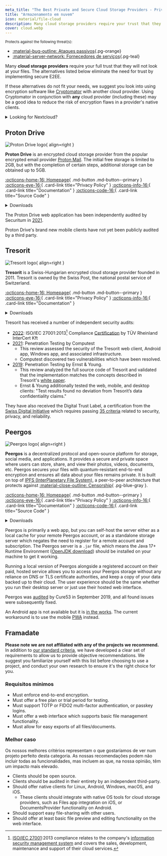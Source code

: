 ```yaml
---
meta_title: "The Best Private and Secure Cloud Storage Providers - Privacy Guides"
title: "Armazenamento em nuvem"
icon: material/file-cloud
description: Many cloud storage providers require your trust that they will not look at your files. These are private alternatives!
cover: cloud.webp
---
```


<small>Protects against the following threat(s):</small>

- [:material-bug-outline: Ataques passivos](basics/common-threats.md#security-and-privacy ""){.pg-orange}
- [:material-server-network: Fornecedores de serviços](basics/common-threats.md#privacy-from-service-providers ""){.pg-teal}

Many **cloud storage providers** require your full trust that they will not look at your files. The alternatives listed below eliminate the need for trust by implementing secure E2EE.

If these alternatives do not fit your needs, we suggest you look into using encryption software like [Cryptomator](encryption.md#cryptomator-cloud) with another cloud provider. Using Cryptomator in conjunction with **any** cloud provider (including these) may be a good idea to reduce the risk of encryption flaws in a provider's native clients.

<details class="admonition info" markdown>
<summary>Looking for Nextcloud?</summary>

Nextcloud is [still a recommended tool](document-collaboration.md#nextcloud) for self-hosting a file management suite, however we do not recommend third-party Nextcloud storage providers at the moment, because we do [not recommend](https://discuss.privacyguides.net/t/dont-recommend-nextcloud-e2ee/10352/29) Nextcloud's built-in E2EE functionality for home users.

</details>

## Proton Drive

<div class="admonition recommendation" markdown>

![Proton Drive logo](assets/img/cloud/protondrive.svg){ align=right }

**Proton Drive** is an encrypted cloud storage provider from the popular encrypted email provider [Proton Mail](email.md#proton-mail). The initial free storage is limited to 2GB, but with the completion of certain steps, additional storage can be obtained up to 5GB.

[:octicons-home-16: Homepage](https://proton.me/drive){ .md-button .md-button--primary }
[:octicons-eye-16:](https://proton.me/drive/privacy-policy){ .card-link title="Privacy Policy" }
[:octicons-info-16:](https://proton.me/support/drive){ .card-link title="Documentation" }
[:octicons-code-16:](https://github.com/ProtonMail/WebClients){ .card-link title="Source Code" }

<details class="downloads" markdown>
<summary>Downloads</summary>

- [:simple-googleplay: Google Play](https://play.google.com/store/apps/details?id=me.proton.android.drive)
- [:simple-appstore: App Store](https://apps.apple.com/app/id1509667851)
- [:fontawesome-brands-windows: Windows](https://proton.me/drive/download)
- [:simple-apple: macOS](https://proton.me/drive/download)

</details>

</div>

The Proton Drive web application has been independently audited by Securitum in [2021](https://proton.me/community/open-source).

Proton Drive's brand new mobile clients have not yet been publicly audited by a third party.

## Tresorit

<div class="admonition recommendation" markdown>

![Tresorit logo](assets/img/cloud/tresorit.svg){ align=right }

**Tresorit** is a Swiss-Hungarian encrypted cloud storage provider founded in 2011. Tresorit is owned by the Swiss Post, the national postal service of Switzerland.

[:octicons-home-16: Homepage](https://tresorit.com){ .md-button .md-button--primary }
[:octicons-eye-16:](https://tresorit.com/legal/privacy-policy){ .card-link title="Privacy Policy" }
[:octicons-info-16:](https://support.tresorit.com){ .card-link title="Documentation" }

<details class="downloads" markdown>
<summary>Downloads</summary>

- [:simple-googleplay: Google Play](https://play.google.com/store/apps/details?id=com.tresorit.mobile)
- [:simple-appstore: App Store](https://apps.apple.com/app/id722163232)
- [:fontawesome-brands-windows: Windows](https://tresorit.com/download)
- [:simple-apple: macOS](https://tresorit.com/download)
- [:simple-linux: Linux](https://tresorit.com/download)

</details>

</div>

Tresorit has received a number of independent security audits:

- [2022](https://tresorit.com/blog/tresorit-receives-iso-27001-certification): ISO/IEC 27001:2013[^1] Compliance [Certification](https://certipedia.com/quality_marks/9108644476) by TÜV Rheinland InterCert Kft
- [2021](https://tresorit.com/blog/fresh-penetration-testing-confirms-tresorit-security): Penetration Testing by Computest
    - This review assessed the security of the Tresorit web client, Android app, Windows app, and associated infrastructure.
    - Computest discovered two vulnerabilities which have been resolved.
- [2019](https://tresorit.com/blog/ernst-young-review-verifies-tresorits-security-architecture): Penetration Testing by Ernst & Young.
    - This review analyzed the full source code of Tresorit and validated that the implementation matches the concepts described in Tresorit's [white paper](https://prodfrontendcdn.azureedge.net/202208011608/tresorit-encryption-whitepaper.pdf).
    - Ernst & Young additionally tested the web, mobile, and desktop clients: "Test results found no deviation from Tresorit’s data confidentiality claims."

They have also received the Digital Trust Label, a certification from the [Swiss Digital Initiative](https://efd.admin.ch/en/swiss-digital-initiative-en) which requires passing [35 criteria](https://swiss-digital-initiative.org/criteria) related to security, privacy, and reliability.

## Peergos

<div class="admonition recommendation" markdown>

![Peergos logo](assets/img/cloud/peergos.svg){ align=right }

**Peergos** is a decentralized protocol and open-source platform for storage, social media, and applications. It provides a secure and private space where users can store, share, and view their photos, videos, documents, etc. Peergos secures your files with quantum-resistant end-to-end encryption and ensures all data about your files remains private. It is built on top of [IPFS (InterPlanetary File System)](https://ipfs.tech), a peer-to-peer architecture that protects against [:material-close-outline: Censorship](basics/common-threats.md#avoiding-censorship){ .pg-blue-gray }.

[:octicons-home-16: Homepage](https://peergos.org){ .md-button .md-button--primary }
[:octicons-eye-16:](https://peergos.net/privacy.html){ .card-link title="Privacy Policy" }
[:octicons-info-16:](https://book.peergos.org){ .card-link title="Documentation" }
[:octicons-code-16:](https://github.com/Peergos/Peergos){ .card-link title="Source Code" }

<details class="downloads" markdown>
<summary>Downloads</summary>

- [:octicons-globe-16: Web](https://peergos.net)
- [:fontawesome-brands-windows: Windows](https://github.com/Peergos/web-ui/releases)
- [:simple-apple: macOS](https://github.com/Peergos/web-ui/releases)
- [:simple-linux: Linux](https://github.com/Peergos/web-ui/releases)

</details>

</div>

Peergos is primarily a web app, but you can self-host the server either as a local cache for your remote Peergos account, or as a standalone storage server which negates the need to register for a remote account and subscription. The Peergos server is a `.jar` file, which means the Java 17+ Runtime Environment ([OpenJDK download](https://azul.com/downloads)) should be installed on your machine to get it working.

Running a local version of Peergos alongside a registered account on their paid, hosted service allows you to access your Peergos storage without any reliance on DNS or TLS certificate authorities, and keep a copy of your data backed up to their cloud. The user experience should be the same whether you run their desktop server or just use their hosted web interface.

Peergos was [audited](https://cure53.de/pentest-report_peergos.pdf) by Cure53 in September 2019, and all found issues were subsequently fixed.

An Android app is not available but it is [in the works](https://discuss.privacyguides.net/t/peergos-private-storage-sharing-social-media-and-application-platform/11825/25). The current workaround is to use the mobile [PWA](https://peergos.net) instead.

## Framadate

**Please note we are not affiliated with any of the projects we recommend.** In addition to [our standard criteria](about/criteria.md), we have developed a clear set of requirements to allow us to provide objective recommendations. We suggest you familiarize yourself with this list before choosing to use a project, and conduct your own research to ensure it's the right choice for you.

### Requisitos mínimos

- Must enforce end-to-end encryption.
- Must offer a free plan or trial period for testing.
- Must support TOTP or FIDO2 multi-factor authentication, or passkey logins.
- Must offer a web interface which supports basic file management functionality.
- Must allow for easy exports of all files/documents.

### Melhor caso

Os nossos melhores critérios representam o que gostaríamos de ver num projeto perfeito desta categoria. As nossas recomendações podem não incluir todas as funcionalidades, mas incluem as que, na nossa opinião, têm um impacto mais elevado.

- Clients should be open source.
- Clients should be audited in their entirety by an independent third-party.
- Should offer native clients for Linux, Android, Windows, macOS, and iOS.
    - These clients should integrate with native OS tools for cloud storage providers, such as Files app integration on iOS, or DocumentsProvider functionality on Android.
- Should support easy file-sharing with other users.
- Should offer at least basic file preview and editing functionality on the web interface.

[^1]: [ISO/IEC 27001](https://en.wikipedia.org/wiki/ISO/IEC_27001):2013 compliance relates to the company's [information security management system](https://en.wikipedia.org/wiki/Information_security_management) and covers the sales, development, maintenance and support of their cloud services.

